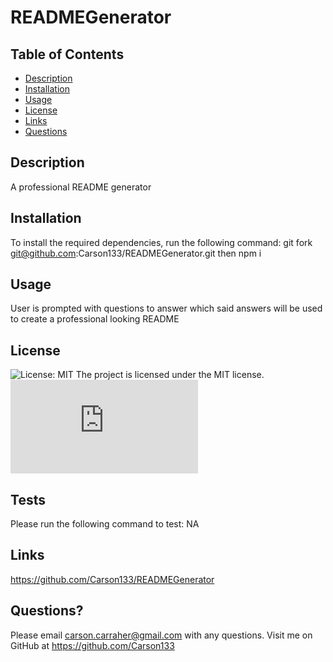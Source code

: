 # READMEGenerator

  ## Table of Contents
  
 * [Description](#description)
 * [Installation](#installation)
 * [Usage](#usage)
 * [License](#license)
 * [Links](#links)
 * [Questions](#questions)

  ## Description
  A professional README generator

  ## Installation
  To install the required dependencies, run the following command:
  git fork git@github.com:Carson133/READMEGenerator.git then npm i

  ## Usage
  User is prompted with questions to answer which said answers will be used to create a professional looking README

  
  ## License
  ![License: MIT](https://img.shields.io/badge/License-MIT-yellow.svg)
  The project is licensed under the MIT license.
  ![License: MIT](https://www.mit.edu/~amini/LICENSE.md)
  

  ## Tests
  Please run the following command to test:
  NA

  ## Links
  https://github.com/Carson133/READMEGenerator

  ## Questions?
  Please email carson.carraher@gmail.com with any questions.
  Visit me on GitHub at https://github.com/Carson133
  